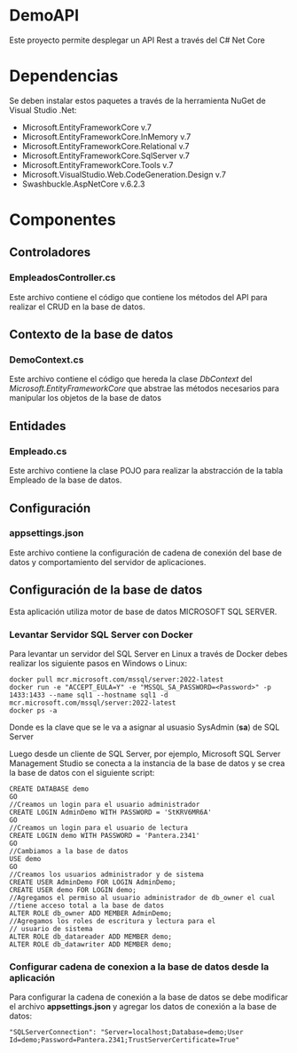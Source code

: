 # DemoAPI
Este proyecto permite desplegar un API Rest a través del C# Net Core

# Dependencias
Se deben instalar estos paquetes a través de la herramienta NuGet de Visual Studio .Net:

* Microsoft.EntityFrameworkCore v.7 
* Microsoft.EntityFrameworkCore.InMemory v.7
* Microsoft.EntityFrameworkCore.Relational v.7
* Microsoft.EntityFrameworkCore.SqlServer v.7
* Microsoft.EntityFrameworkCore.Tools v.7
* Microsoft.VisualStudio.Web.CodeGeneration.Design v.7
* Swashbuckle.AspNetCore v.6.2.3

# Componentes

## Controladores

### EmpleadosController.cs
Este archivo contiene el código que contiene los métodos del API para realizar el CRUD en la base de datos.

## Contexto de la base de datos
### DemoContext.cs
Este archivo contiene el código que hereda la clase *DbContext* del *Microsoft.EntityFrameworkCore* que abstrae las métodos necesarios para manipular los objetos de la base de datos

## Entidades
### Empleado.cs
Este archivo contiene la clase POJO para realizar la abstracción de la tabla Empleado de la base de datos.

## Configuración
### appsettings.json
Este archivo contiene la configuración de cadena de conexión del base de datos y comportamiento del servidor de aplicaciones.

## Configuración de la base de datos
Esta aplicación utiliza motor de base de datos MICROSOFT SQL SERVER.

### Levantar Servidor SQL Server con Docker
Para levantar un servidor del SQL Server en Linux a través de Docker debes realizar los siguiente pasos en Windows o Linux:
~~~
docker pull mcr.microsoft.com/mssql/server:2022-latest
docker run -e "ACCEPT_EULA=Y" -e "MSSQL_SA_PASSWORD=<Password>" -p 1433:1433 --name sql1 --hostname sql1 -d mcr.microsoft.com/mssql/server:2022-latest
docker ps -a
~~~
Donde <Password> es la clave que se le va a asignar al usuasio SysAdmin (**sa**) de SQL Server

Luego desde un cliente de SQL Server, por ejemplo, Microsoft SQL Server Management Studio se conecta a la instancia de la base de datos y se crea la base de datos con el siguiente script:
~~~
CREATE DATABASE demo
GO
//Creamos un login para el usuario administrador
CREATE LOGIN AdminDemo WITH PASSWORD = 'StKRV6MR6A'
GO
//Creamos un login para el usuario de lectura
CREATE LOGIN demo WITH PASSWORD = 'Pantera.2341'
GO
//Cambiamos a la base de datos
USE demo
GO
//Creamos los usuarios administrador y de sistema
CREATE USER AdminDemo FOR LOGIN AdminDemo;
CREATE USER demo FOR LOGIN demo;
//Agregamos el permiso al usuario administrador de db_owner el cual 
//tiene acceso total a la base de datos
ALTER ROLE db_owner ADD MEMBER AdminDemo;
//Agregamos los roles de escritura y lectura para el 
// usuario de sistema
ALTER ROLE db_datareader ADD MEMBER demo;
ALTER ROLE db_datawriter ADD MEMBER demo;
~~~


### Configurar cadena de conexion a la base de datos desde la aplicación
Para configurar la cadena de conexión a la base de datos se debe modificar el archivo **appsettings.json** y agregar los datos de conexión a la base de datos:
~~~
"SQLServerConnection": "Server=localhost;Database=demo;User Id=demo;Password=Pantera.2341;TrustServerCertificate=True"
~~~
